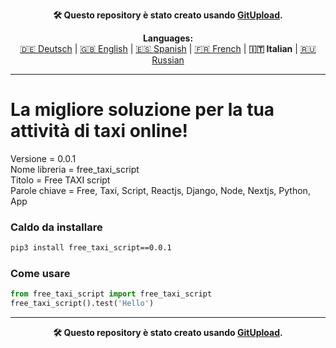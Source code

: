 <p align="center"><b>🛠️ Questo repository è stato creato usando <a href="https://gitupload.com">GitUpload</a>.</b></p>

<p align="center"><b>Languages:</b><br /><a href="https://github.com/markolofsen/free_taxi_script/blob/master/README_de.md">🇩🇪 Deutsch</a> | <a href="https://github.com/markolofsen/free_taxi_script/blob/master/README.md">🇬🇧 English</a> | <a href="https://github.com/markolofsen/free_taxi_script/blob/master/README_es.md">🇪🇸 Spanish</a> | <a href="https://github.com/markolofsen/free_taxi_script/blob/master/README_fr.md">🇫🇷 French</a> | <b>🇮🇹 Italian</b> | <a href="https://github.com/markolofsen/free_taxi_script/blob/master/README_ru.md">🇷🇺 Russian</a></p>

---

# La migliore soluzione per la tua attività di taxi online!

Versione = 0.0.1 <br />
Nome libreria = free_taxi_script <br />
Titolo = Free TAXI script <br />
Parole chiave = Free,  Taxi,  Script,  Reactjs,  Django,  Node,  Nextjs,  Python,  App <br />

### Caldo da installare

```sh
pip3 install free_taxi_script==0.0.1
```


### Come usare

```python
from free_taxi_script import free_taxi_script
free_taxi_script().test('Hello')
```



---

<p align="center"><b>🛠️ Questo repository è stato creato usando <a href="https://gitupload.com">GitUpload</a>.</b></p>